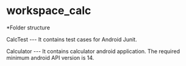 workspace_calc
==============


*Folder structure

CalcTest --- It contains test cases for Android Junit. 

Calculator --- It contains calculator android application. The required minimum android API version is 14.


